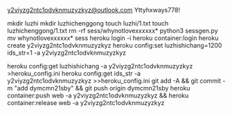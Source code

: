 y2viyzg2ntc1odvknmuzyzkyz@outlook.com
Yttyhxways778!

mkdir luzhi
mkdir luzhichenggong
touch luzhi/1.txt
touch luzhichenggong/1.txt
rm -rf sess/whynotlovexxxxxx*
python3 sessgen.py
mv whynotlovexxxxxx* sess
heroku login -i
heroku container:login
heroku create y2viyzg2ntc1odvknmuzyzkyz
heroku config:set luzhishichang=1200 ids_str=1 -a y2viyzg2ntc1odvknmuzyzkyz

heroku config:get luzhishichang -a y2viyzg2ntc1odvknmuzyzkyz >heroku_config.ini
heroku config:get ids_str -a y2viyzg2ntc1odvknmuzyzkyz >>heroku_config.ini
git add -A && git commit -m "add dymcmn21sby" && git push origin dymcmn21sby
heroku container:push web -a y2viyzg2ntc1odvknmuzyzkyz && heroku container:release web -a y2viyzg2ntc1odvknmuzyzkyz